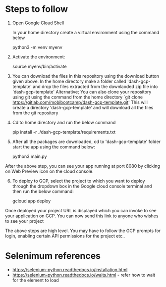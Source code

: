 # Steps to follow

1. Open Google Cloud Shell

	In your home directory create a virtual environment using the command below

	python3 -m venv myenv

2. Activate the environment:

	source myenv/bin/activate

3. You can download the files in this repository using the download button given above. 
In the home directory make a folder called 'dash-gcp-template' and drop the files extracted from the downlaoded zip file into 'dash-gcp-template'
Alternative; You can also clone your repository using git using the command from the home directory
`git clone https://gitlab.com/mobibootcamp/dash-gcp-template.git' 
This will create a directory 'dash-gcp-template' and will download all the files from the git repository

4. Cd to home directory and run the below command

	pip install -r ./dash-gcp-template/requirements.txt

5. After all the packages are downloaded, cd to 'dash-gcp-template' folder start the app using the command below:

	python3 main.py

After the above step, you can see your app running at port 8080 by clicking on Web Preview icon on the cloud console.

6. To deploy to GCP, select the project to which you want to deploy through the dropdown box in the Google cloud console terminal and then run the below command:

	gcloud app deploy

Once deployed your project URL is displayed which you can invoke to see your application on GCP. You can now send this link to anyone who wishes to see your project

The above steps are high level. You may have to follow the GCP prompts for login, enabling certain API permissions for the project etc..

# Selenimum references
* https://selenium-python.readthedocs.io/installation.html
* https://selenium-python.readthedocs.io/waits.html - refer how to wait for the element to load
